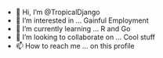 - 👋 Hi, I’m @TropicalDjango
- 👀 I’m interested in ... Gainful Employment
- 🌱 I’m currently learning ... R and Go
- 💞️ I’m looking to collaborate on ... Cool stuff
- 📫 How to reach me ... on this profile

<!---
TropicalDjango/TropicalDjango is a ✨ special ✨ repository because its `README.md` (this file) appears on your GitHub profile.
You can click the Preview link to take a look at your changes.
--->
